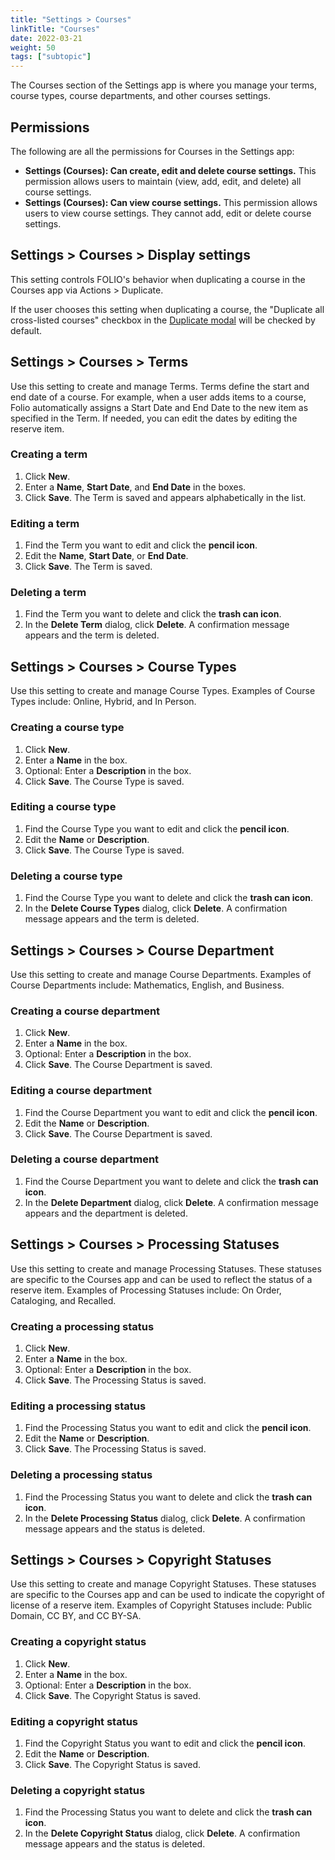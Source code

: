 ```yaml
---
title: "Settings > Courses"
linkTitle: "Courses"
date: 2022-03-21
weight: 50
tags: ["subtopic"]   
---
```


The Courses section of the Settings app is where you manage your terms, course types, course departments, and other courses settings.

## Permissions 

The following are all the permissions for Courses in the Settings app:
* **Settings (Courses): Can create, edit and delete course settings.** This permission allows users to maintain (view, add, edit, and delete) all course settings.
* **Settings (Courses): Can view course settings.** This permission allows users to view course settings. They cannot add, edit or delete course settings.


## Settings > Courses > Display settings

This setting controls FOLIO's behavior when duplicating a course in the Courses app via Actions > Duplicate.

If the user chooses this setting when duplicating a course, the "Duplicate all cross-listed courses" checkbox in the [Duplicate modal](../../../access/courses/courses/#duplicating-a-course) will be checked by default.

## Settings > Courses > Terms

Use this setting to create and manage Terms. Terms define the start and end date of a course. For example, when a user adds items to a course, Folio automatically assigns a Start Date and End Date to the new item as specified in the Term. If needed, you can edit the dates by editing the reserve item.


### Creating a term

1. Click **New**.
2. Enter a **Name**, **Start Date**, and **End Date** in the boxes.
3. Click **Save**. The Term is saved and appears alphabetically in the list.


### Editing a term

1. Find the Term you want to edit and click the **pencil icon**.
2. Edit the **Name**, **Start Date**, or **End Date**.
3. Click **Save**. The Term is saved.


### Deleting a term

1. Find the Term you want to delete and click the **trash can icon**.
2. In the **Delete Term** dialog, click **Delete**. A confirmation message appears and the term is deleted.


## Settings > Courses > Course Types

Use this setting to create and manage Course Types. Examples of Course Types include: Online, Hybrid, and In Person.


### Creating a course type

1. Click **New**.
2. Enter a **Name** in the box.
3. Optional: Enter a **Description** in the box.
4. Click **Save**. The Course Type is saved.


### Editing a course type

1. Find the Course Type you want to edit and click the **pencil icon**.
2. Edit the **Name** or **Description**.
3. Click **Save**. The Course Type is saved.


### Deleting a course type

1. Find the Course Type you want to delete and click the **trash can icon**.
2. In the **Delete Course Types** dialog, click **Delete**. A confirmation message appears and the term is deleted.


## Settings > Courses > Course Department

Use this setting to create and manage Course Departments. Examples of Course Departments include: Mathematics, English, and Business.


### Creating a course department

1. Click **New**.
2. Enter a **Name** in the box.
3. Optional: Enter a **Description** in the box.
4. Click **Save**. The Course Department is saved.


### Editing a course department

1. Find the Course Department you want to edit and click the **pencil icon**.
2. Edit the **Name** or **Description**.
3. Click **Save**. The Course Department is saved.


### Deleting a course department

1. Find the Course Department you want to delete and click the **trash can icon**.
2. In the **Delete Department** dialog, click **Delete**. A confirmation message appears and the department is deleted.


## Settings > Courses > Processing Statuses

Use this setting to create and manage Processing Statuses. These statuses are specific to the Courses app and can be used to reflect the status of a reserve item. Examples of Processing Statuses include: On Order, Cataloging, and Recalled.


### Creating a processing status

1. Click **New**.
2. Enter a **Name** in the box.
3. Optional: Enter a **Description** in the box.
4. Click **Save**. The Processing Status is saved.


### Editing a processing status

1. Find the Processing Status you want to edit and click the **pencil icon**.
2. Edit the **Name** or **Description**.
3. Click **Save**. The Processing Status is saved.


### Deleting a processing status

1. Find the Processing Status you want to delete and click the **trash can icon**.
2. In the **Delete Processing Status** dialog, click **Delete**. A confirmation message appears and the status is deleted.


## Settings > Courses > Copyright Statuses

Use this setting to create and manage Copyright Statuses. These statuses are specific to the Courses app and can be used to indicate the copyright of license of a reserve item. Examples of Copyright Statuses include: Public Domain, CC BY, and CC BY-SA.


### Creating a copyright status

1. Click **New**.
2. Enter a **Name** in the box.
3. Optional: Enter a **Description** in the box.
4. Click **Save**. The Copyright Status is saved.


### Editing a copyright status

1. Find the Copyright Status you want to edit and click the **pencil icon**.
2. Edit the **Name** or **Description**.
3. Click **Save**. The Copyright Status is saved.


### Deleting a copyright status

1. Find the Processing Status you want to delete and click the **trash can icon**.
2. In the **Delete Copyright Status** dialog, click **Delete**. A confirmation message appears and the status is deleted.
